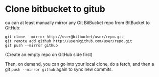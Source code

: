 # Clone bitbucket to gitub

ou can at least manually mirror any Git BitBucket repo from BitBucket to GitHub:

```text
git clone --mirror http://user@bitbucket/user/repo.git
git remote add github http://user@github.com/user/repo.git
git push --mirror github 
```

\(Create an empty repo on GitHub side first\)

Then, on demand, you can go into your local clone, do a fetch, and then a git `push --mirror github` again to sync new commits.

